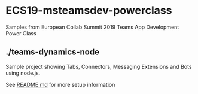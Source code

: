 # ECS19-msteamsdev-powerclass

Samples from European Collab Summit 2019 Teams App Development Power Class

## ./teams-dynamics-node
 Sample project showing Tabs, Connectors, Messaging Extensions and Bots using node.js.

 See [README.md](teams-dynamics-node/README.md) for more setup information
